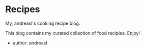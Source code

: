 # Recipes
My, andreasl's cooking recipe blog.

This blog contains my curated collection of food recipies. Enjoy!

- author: andreasl
